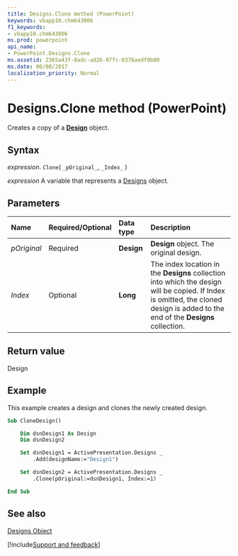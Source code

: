 ```yaml
---
title: Designs.Clone method (PowerPoint)
keywords: vbapp10.chm643006
f1_keywords:
- vbapp10.chm643006
ms.prod: powerpoint
api_name:
- PowerPoint.Designs.Clone
ms.assetid: 2365a43f-8adc-ad26-97fc-0376aedf0b80
ms.date: 06/08/2017
localization_priority: Normal
---
```



# Designs.Clone method (PowerPoint)

Creates a copy of a  **[Design](PowerPoint.Design.md)** object.


## Syntax

_expression_. `Clone`( `_pOriginal_`, `_Index_` )

_expression_ A variable that represents a [Designs](PowerPoint.Designs.md) object.


## Parameters



|Name|Required/Optional|Data type|Description|
|:-----|:-----|:-----|:-----|
| _pOriginal_|Required|**Design**|**Design** object. The original design.|
| _Index_|Optional|**Long**|The index location in the  **Designs** collection into which the design will be copied. If Index is omitted, the cloned design is added to the end of the **Designs** collection.|

## Return value

Design


## Example

This example creates a design and clones the newly created design.


```vb
Sub CloneDesign()

    Dim dsnDesign1 As Design
    Dim dsnDesign2

    Set dsnDesign1 = ActivePresentation.Designs _
        .Add(designName:="Design1")

    Set dsnDesign2 = ActivePresentation.Designs _
        .Clone(pOriginal:=dsnDesign1, Index:=1)

End Sub
```


## See also


[Designs Object](PowerPoint.Designs.md)

[!include[Support and feedback](~/includes/feedback-boilerplate.md)]